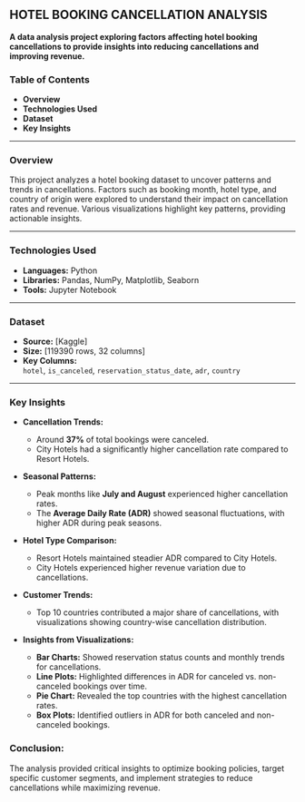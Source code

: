 ## HOTEL BOOKING CANCELLATION ANALYSIS


**A data analysis project exploring factors affecting hotel booking cancellations to provide insights into reducing cancellations and improving revenue.**

### Table of Contents  
- **Overview**  
- **Technologies Used**  
- **Dataset**  
- **Key Insights**

---

### **Overview**  
This project analyzes a hotel booking dataset to uncover patterns and trends in cancellations. Factors such as booking month, hotel type, and country of origin were explored to understand their impact on cancellation rates and revenue. Various visualizations highlight key patterns, providing actionable insights.

---

### **Technologies Used**  
- **Languages:** Python  
- **Libraries:** Pandas, NumPy, Matplotlib, Seaborn  
- **Tools:** Jupyter Notebook  

---

### **Dataset**  
- **Source:** [Kaggle]  
- **Size:** [119390 rows, 32 columns]  
- **Key Columns:**  
  `hotel`, `is_canceled`, `reservation_status_date`, `adr`, `country`

---

### **Key Insights**  
- **Cancellation Trends:**  
  - Around **37%** of total bookings were canceled.  
  - City Hotels had a significantly higher cancellation rate compared to Resort Hotels.  

- **Seasonal Patterns:**  
  - Peak months like **July and August** experienced higher cancellation rates.  
  - The **Average Daily Rate (ADR)** showed seasonal fluctuations, with higher ADR during peak seasons.  

- **Hotel Type Comparison:**  
  - Resort Hotels maintained steadier ADR compared to City Hotels.  
  - City Hotels experienced higher revenue variation due to cancellations.  

- **Customer Trends:**  
  - Top 10 countries contributed a major share of cancellations, with visualizations showing country-wise cancellation distribution.  

- **Insights from Visualizations:**  
  - **Bar Charts:** Showed reservation status counts and monthly trends for cancellations.  
  - **Line Plots:** Highlighted differences in ADR for canceled vs. non-canceled bookings over time.  
  - **Pie Chart:** Revealed the top countries with the highest cancellation rates.  
  - **Box Plots:** Identified outliers in ADR for both canceled and non-canceled bookings.  

### **Conclusion:**  
The analysis provided critical insights to optimize booking policies, target specific customer segments, and implement strategies to reduce cancellations while maximizing revenue.

